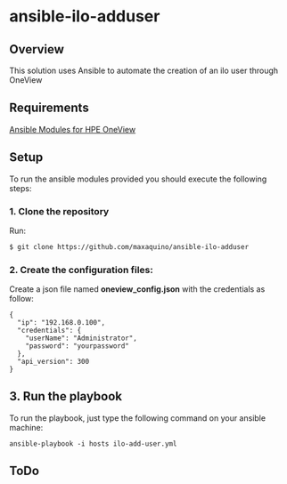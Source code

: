 # ansible-ilo-adduser

## Overview

This solution uses Ansible to automate the creation of an ilo user through OneView

## Requirements
[Ansible Modules for HPE OneView](https://github.com/HewlettPackard/oneview-ansible)

## Setup
To run the ansible modules provided you should execute the following steps:

### 1. Clone the repository

Run:

```bash
$ git clone https://github.com/maxaquino/ansible-ilo-adduser
```

### 2. Create the configuration files:

Create a json file named **oneview_config.json** with the credentials as follow:
```
{
  "ip": "192.168.0.100",
  "credentials": {
    "userName": "Administrator",
    "password": "yourpassword"
  },
  "api_version": 300
}
```

## 3. Run the playbook
To run the playbook, just type the following command on your ansible machine:

```
ansible-playbook -i hosts ilo-add-user.yml
```


## ToDo

